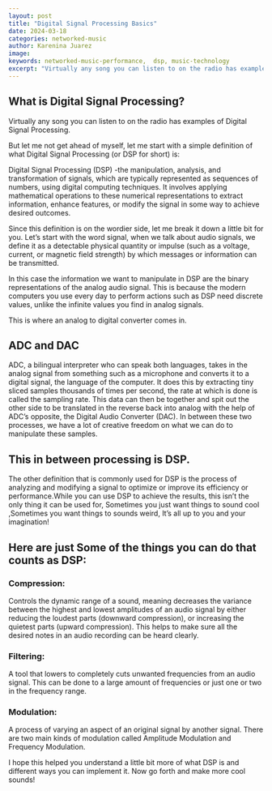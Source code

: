 ```yaml
---
layout: post
title: "Digital Signal Processing Basics"
date: 2024-03-18
categories: networked-music
author: Karenina Juarez
image:
keywords: networked-music-performance,  dsp, music-technology
excerpt: "Virtually any song you can listen to on the radio has examples of Digital Signal Processing."
---
```


## What is Digital Signal Processing?

Virtually any song you can listen to on the radio has examples of Digital Signal Processing.

But let me not get ahead of myself, let me start with a simple definition of what Digital Signal Processing (or DSP for short) is:

Digital Signal Processing (DSP) -the manipulation, analysis, and transformation of signals, which are typically represented as sequences of numbers, using digital computing techniques. It involves applying mathematical operations to these numerical representations to extract information, enhance features, or modify the signal in some way to achieve desired outcomes.

Since this definition is on the wordier side, let me break it down a little bit for you. Let’s start with the word signal, when we talk about audio signals, we define it as a detectable physical quantity or impulse (such as a voltage, current, or magnetic field strength) by which messages or information can be transmitted.

In this case the information we want to manipulate in DSP are the binary representations of the analog audio signal. This is because the modern computers you use every day to perform actions such as DSP need discrete values, unlike the infinite values you find in analog signals.

This is where an analog to digital converter comes in.

## ADC and DAC

ADC, a bilingual interpreter who can speak both languages, takes in the analog signal from something such as a microphone and converts it to a digital signal, the language of the computer. It does this by extracting tiny sliced samples thousands of times per second, the rate at which is done is called the sampling rate. This data can then be together and spit out the other side to be translated in the reverse back into analog with the help of ADC’s opposite, the Digital Audio Converter (DAC). In between these two processes, we have a lot of creative freedom on what we can do to manipulate these samples.

## This in between processing is DSP.

The other definition that is commonly used for DSP is the process of analyzing and modifying a signal to optimize or improve its efficiency or performance.While you can use DSP to achieve the results, this isn’t the only thing it can be used for, Sometimes you just want things to sound cool ,Sometimes you want things to sounds weird, It’s all up to you and your imagination!

## Here are just Some of the things you can do that counts as DSP:

### Compression:

Controls the dynamic range of a sound, meaning decreases the variance between the highest and lowest amplitudes of an audio signal by either reducing the loudest parts (downward compression), or increasing the quietest parts (upward compression). This helps to make sure all the desired notes in an audio recording can be heard clearly.

### Filtering:

A tool that lowers to completely cuts unwanted frequencies from an audio signal. This can be done to a large amount of frequencies or just one or two in the frequency range.

### Modulation:

A process of varying an aspect of an original signal by another signal. There are two main kinds of modulation called Amplitude Modulation and Frequency Modulation.

I hope this helped you understand a little bit more of what DSP is and different ways you can implement it. Now go forth and make more cool sounds!
